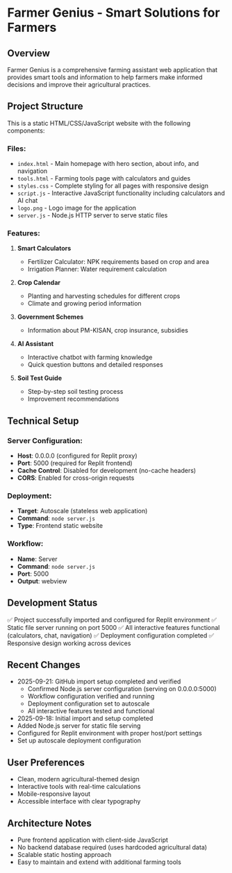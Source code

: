# Farmer Genius - Smart Solutions for Farmers

## Overview
Farmer Genius is a comprehensive farming assistant web application that provides smart tools and information to help farmers make informed decisions and improve their agricultural practices.

## Project Structure
This is a static HTML/CSS/JavaScript website with the following components:

### Files:
- `index.html` - Main homepage with hero section, about info, and navigation
- `tools.html` - Farming tools page with calculators and guides
- `styles.css` - Complete styling for all pages with responsive design
- `script.js` - Interactive JavaScript functionality including calculators and AI chat
- `logo.png` - Logo image for the application
- `server.js` - Node.js HTTP server to serve static files

### Features:
1. **Smart Calculators**
   - Fertilizer Calculator: NPK requirements based on crop and area
   - Irrigation Planner: Water requirement calculation
   
2. **Crop Calendar** 
   - Planting and harvesting schedules for different crops
   - Climate and growing period information

3. **Government Schemes**
   - Information about PM-KISAN, crop insurance, subsidies
   
4. **AI Assistant**
   - Interactive chatbot with farming knowledge
   - Quick question buttons and detailed responses

5. **Soil Test Guide**
   - Step-by-step soil testing process
   - Improvement recommendations

## Technical Setup

### Server Configuration:
- **Host**: 0.0.0.0 (configured for Replit proxy)
- **Port**: 5000 (required for Replit frontend)
- **Cache Control**: Disabled for development (no-cache headers)
- **CORS**: Enabled for cross-origin requests

### Deployment:
- **Target**: Autoscale (stateless web application)
- **Command**: `node server.js`
- **Type**: Frontend static website

### Workflow:
- **Name**: Server
- **Command**: `node server.js`
- **Port**: 5000
- **Output**: webview

## Development Status
✅ Project successfully imported and configured for Replit environment
✅ Static file server running on port 5000
✅ All interactive features functional (calculators, chat, navigation)
✅ Deployment configuration completed
✅ Responsive design working across devices

## Recent Changes
- 2025-09-21: GitHub import setup completed and verified
  - Confirmed Node.js server configuration (serving on 0.0.0.0:5000)
  - Workflow configuration verified and running
  - Deployment configuration set to autoscale
  - All interactive features tested and functional
- 2025-09-18: Initial import and setup completed
- Added Node.js server for static file serving
- Configured for Replit environment with proper host/port settings
- Set up autoscale deployment configuration

## User Preferences
- Clean, modern agricultural-themed design
- Interactive tools with real-time calculations
- Mobile-responsive layout
- Accessible interface with clear typography

## Architecture Notes
- Pure frontend application with client-side JavaScript
- No backend database required (uses hardcoded agricultural data)
- Scalable static hosting approach
- Easy to maintain and extend with additional farming tools